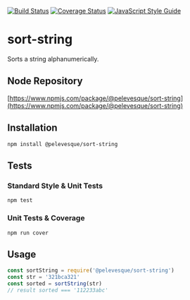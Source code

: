 [![Build Status](https://travis-ci.org/pelevesque/sort-string.svg?branch=master)](https://travis-ci.org/pelevesque/sort-string)
[![Coverage Status](https://coveralls.io/repos/github/pelevesque/sort-string/badge.svg?branch=master)](https://coveralls.io/github/pelevesque/sort-string?branch=master)
[![JavaScript Style Guide](https://img.shields.io/badge/code_style-standard-brightgreen.svg)](https://standardjs.com)

# sort-string

Sorts a string alphanumerically.

## Node Repository

[https://www.npmjs.com/package/@pelevesque/sort-string](https://www.npmjs.com/package/@pelevesque/sort-string)

## Installation

`npm install @pelevesque/sort-string`

## Tests

### Standard Style & Unit Tests

`npm test`

### Unit Tests & Coverage

`npm run cover`

## Usage

```js
const sortString = require('@pelevesque/sort-string')
const str = '321bca321'
const sorted = sortString(str)
// result sorted === '112233abc'
```
